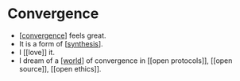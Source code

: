 # Convergence

- [[convergence]] feels great. 
- It is a form of [[synthesis]].
- I [[love]] it.
- I dream of a [[world]] of convergence in [[open protocols]], [[open source]], [[open ethics]].


[//begin]: # "Autogenerated link references for markdown compatibility"
[convergence]: convergence "Convergence"
[synthesis]: synthesis "Synthesis"
[world]: world "World"
[//end]: # "Autogenerated link references"